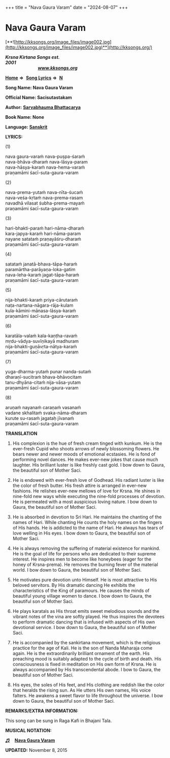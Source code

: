 +++
title = "Nava Gaura Varam"
date = "2024-08-07"
+++

# Nava Gaura Varam
[**![http://kksongs.org/image_files/image002.jpg](http://kksongs.org/image_files/image002.jpg)**](http://kksongs.org/)

**_Krsna Kirtana Songs est. 2001_**                                                                                                                                                 **_www.kksongs.org_**

**[Home](http://kksongs.org/)** **⇒**  **[Song Lyrics](http://kksongs.org/lyrics.html)** **⇒**  **[N](http://kksongs.org/songs/song_n.html)**

**Song Name: Nava Gaura Varam**

**Official Name: Sacisutastakam**

**Author:** [**Sarvabhauma Bhattacarya**](http://kksongs.org/authors/list/sarvabhauma.html)

**Book Name: None**

**Language: [Sanskrit](http://kksongs.org/language/list/sanskrit.html)**

**LYRICS:**

(1)

nava gaura-varaḿ nava-puṣpa-śaraḿ  
nava-bhāva-dharaḿ nava-lāsya-param  
nava-hāsya-karaḿ nava-hema-varaḿ  
praṇamāmi śacī-suta-gaura-varam

(2)

nava-prema-yutaḿ nava-nīta-śucaḿ  
nava-veśa-kṛtaḿ nava-prema-rasam  
navadhā vilasat śubha-prema-mayaḿ  
praṇamāmi śacī-suta-gaura-varam

(3)

hari-bhakti-paraḿ hari-nāma-dharaḿ  
kara-japya-karaḿ hari-nāma-param  
nayane satataḿ praṇayāśru-dharaḿ  
praṇamāmi śacī-suta-gaura-varam

(4)

satataḿ janatā-bhava-tāpa-haraḿ  
paramārtha-parāyaṇa-loka-gatim  
nava-leha-karaḿ jagat-tāpa-haraḿ  
praṇamāmi śacī-suta-gaura-varam

(5)

nija-bhakti-karaḿ priya-cārutaraḿ  
naṭa-nartana-nāgara-rāja-kulam  
kula-kāmini-mānasa-lāsya-karaḿ  
praṇamāmi śacī-suta-gaura-varam

(6)

karatāla-valaḿ kala-kaṇṭha-ravaḿ  
mṛdu-vādya-suvīṇikayā madhuram  
nija-bhakti-guṇāvṛta-nātya-karaḿ  
praṇamāmi śacī-suta-gaura-varam

(7)

yuga-dharma-yutaḿ punar nanda-sutaḿ  
dharaṇī-sucitraḿ bhava-bhāvocitam  
tanu-dhyāna-citaḿ nija-vāsa-yutam  
praṇamāmi śacī-suta-gaura-varam

(8)

aruṇaḿ nayanaḿ caraṇaḿ vasanaḿ  
vadane skhalitaḿ svaka-nāma-dharam  
kurute su-rasaḿ jagataḥ jīvanaḿ  
praṇamāmi śacī-suta-gaura-varam

  
**TRANSLATION**  
1) His complexion is the hue of fresh cream tinged with kunkum. He is the ever-fresh Cupid who shoots arrows of newly blossoming flowers. He bears newer and newer moods of emotional ecstasies. He is fond of performing novel dances. He makes ever-new jokes that cause much laughter. His brilliant luster is like freshly cast gold. I bow down to Gaura, the beautiful son of Mother Saci.

2) He is endowed with ever-fresh love of Godhead. His radiant luster is like the color of fresh butter. His fresh attire is arranged in ever-new fashions. He relishes ever-new mellows of love for Krsna. He shines in nine-fold new ways while executing the nine-fold processes of devotion. He is permeated with a most auspicious loving nature. I bow down to Gaura, the beautiful son of Mother Saci.

3) He is absorbed in devotion to Sri Hari. He maintains the chanting of the names of Hari. While chanting He counts the holy names on the fingers of His hands. He is addicted to the name of Hari. He always has tears of love welling in His eyes. I bow down to Gaura, the beautiful son of Mother Saci.

4) He is always removing the suffering of material existence for mankind. He is the goal of life for persons who are dedicated to their supreme interest. He inspires men to become like honeybees (eager for the honey of Krsna-prema). He removes the burning fever of the material world. I bow down to Gaura, the beautiful son of Mother Saci.

5) He motivates pure devotion unto Himself. He is most attractive to His beloved servitors. By His dramatic dancing He exhibits the characteristics of the King of paramours. He causes the minds of beautiful young village women to dance. I bow down to Gaura, the beautiful son of Mother Saci.

6) He plays karatals as His throat emits sweet melodious sounds and the vibrant notes of the vina are softly played. He thus inspires the devotees to perform dramatic dancing that is infused with aspects of His own devotional service. I bow down to Gaura, the beautiful son of Mother Saci.

7) He is accompanied by the sankirtana movement, which is the religious practice for the age of Kali. He is the son of Nanda Maharaja come again. He is the extraordinarily brilliant ornament of the earth. His preaching mood is suitably adapted to the cycle of birth and death. His consciousness is fixed in meditation on His own form of Krsna. He is always accompanied by His transcendental abode. I bow to Gaura, the beautiful son of Mother Saci.

8) His eyes, the soles of His feet, and His clothing are reddish like the color that heralds the rising sun. As He utters His own names, His voice falters. He awakens a sweet flavor to life throughout the universe. I bow down to Gaura, the beautiful son of Mother Saci.

**REMARKS/EXTRA INFORMATION:**

This song can be sung in Raga Kafi in Bhajani Tala.

**MUSICAL NOTATION:**

**[♫](http://kksongs.org/vsongs/navagauravaram.html)**    **[Nava Gaura Varam](http://kksongs.org/vsongs/navagauravaram.html)**

**UPDATED:** November 8, 2015